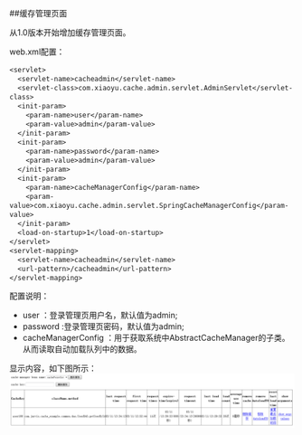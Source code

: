 ##缓存管理页面


从1.0版本开始增加缓存管理页面。

web.xml配置：

    <servlet>
      <servlet-name>cacheadmin</servlet-name>
      <servlet-class>com.xiaoyu.cache.admin.servlet.AdminServlet</servlet-class>
      <init-param>
        <param-name>user</param-name>
        <param-value>admin</param-value>
      </init-param>
      <init-param>
        <param-name>password</param-name>
        <param-value>admin</param-value>
      </init-param>
      <init-param>
        <param-name>cacheManagerConfig</param-name>
        <param-value>com.xiaoyu.cache.admin.servlet.SpringCacheManagerConfig</param-value>
      </init-param>
      <load-on-startup>1</load-on-startup>
    </servlet>
    <servlet-mapping>
      <servlet-name>cacheadmin</servlet-name>
      <url-pattern>/cacheadmin</url-pattern>
    </servlet-mapping>


配置说明：

* user ：登录管理页用户名，默认值为admin;
* password :登录管理页密码，默认值为admin;
* cacheManagerConfig ：用于获取系统中AbstractCacheManager的子类。从而读取自动加载队列中的数据。


显示内容，如下图所示：
![Alt 缓存管理](./cache_admin.png "缓存管理")